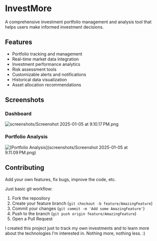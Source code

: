 # InvestMore

A comprehensive investment portfolio management and analysis tool that helps users make informed investment decisions.

## Features

- Portfolio tracking and management
- Real-time market data integration
- Investment performance analytics
- Risk assessment tools
- Customizable alerts and notifications
- Historical data visualization
- Asset allocation recommendations

## Screenshots

### Dashboard
![screenshots/Screenshot 2025-01-05 at 9.10.17 PM.png](https://github.com/Arshad221b/InvestMore/blob/main/screenshots/Screenshot%202025-01-05%20at%209.10.17%E2%80%AFPM.png)

### Portfolio Analysis
![[Portfolio Analysis](screenshots/Screenshot 2025-01-05 at 9.11.09 PM.png)](https://github.com/Arshad221b/InvestMore/blob/main/screenshots/Screenshot%202025-01-05%20at%209.11.09%E2%80%AFPM.png)

## Contributing

Add your own features, fix bugs, improve the code, etc.

Just basic git workflow:
1. Fork the repository
2. Create your feature branch (`git checkout -b feature/AmazingFeature`)
3. Commit your changes (`git commit -m 'Add some AmazingFeature'`)
4. Push to the branch (`git push origin feature/AmazingFeature`)
5. Open a Pull Request


I created this project just to track my own investments and to learn more about the technologies I'm interested in. Nothing more, nothing less. :)
